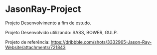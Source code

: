 # JasonRay-Project
Projeto Desenvolvimento a fim de estudo.

Projeto Desenvolvido utilizando: SASS, BOWER, GULP.

Projeto de referência: https://dribbble.com/shots/3332965-Jason-Ray-Website/attachments/721843
